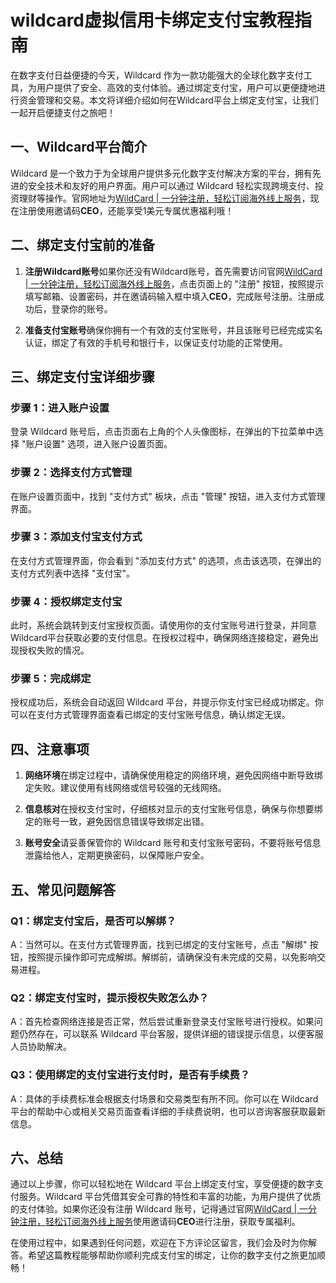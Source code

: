 # wildcard虚拟信用卡绑定支付宝教程指南

在数字支付日益便捷的今天，Wildcard 作为一款功能强大的全球化数字支付工具，为用户提供了安全、高效的支付体验。通过绑定支付宝，用户可以更便捷地进行资金管理和交易。本文将详细介绍如何在Wildcard平台上绑定支付宝，让我们一起开启便捷支付之旅吧！

## 一、Wildcard平台简介

Wildcard 是一个致力于为全球用户提供多元化数字支付解决方案的平台，拥有先进的安全技术和友好的用户界面。用户可以通过 Wildcard 轻松实现跨境支付、投资理财等操作。官网地址为[WildCard | 一分钟注册，轻松订阅海外线上服务](https://bewildcard.com/i/CEO)，现在注册使用邀请码**CEO**，还能享受1美元专属优惠福利哦！

## 二、绑定支付宝前的准备

1. **注册Wildcard账号**如果你还没有Wildcard账号，首先需要访问官网[WildCard | 一分钟注册，轻松订阅海外线上服务](https://bewildcard.com/i/CEO)，点击页面上的 "注册" 按钮，按照提示填写邮箱、设置密码，并在邀请码输入框中填入**CEO**，完成账号注册。注册成功后，登录你的账号。
  
2. **准备支付宝账号**确保你拥有一个有效的支付宝账号，并且该账号已经完成实名认证，绑定了有效的手机号和银行卡，以保证支付功能的正常使用。
  

## 三、绑定支付宝详细步骤

### 步骤 1：进入账户设置

登录 Wildcard 账号后，点击页面右上角的个人头像图标，在弹出的下拉菜单中选择 "账户设置" 选项，进入账户设置页面。

### 步骤 2：选择支付方式管理

在账户设置页面中，找到 "支付方式" 板块，点击 "管理" 按钮，进入支付方式管理界面。

### 步骤 3：添加支付宝支付方式

在支付方式管理界面，你会看到 "添加支付方式" 的选项，点击该选项，在弹出的支付方式列表中选择 "支付宝"。

### 步骤 4：授权绑定支付宝

此时，系统会跳转到支付宝授权页面。请使用你的支付宝账号进行登录，并同意Wildcard平台获取必要的支付信息。在授权过程中，确保网络连接稳定，避免出现授权失败的情况。

### 步骤 5：完成绑定

授权成功后，系统会自动返回 Wildcard 平台，并提示你支付宝已经成功绑定。你可以在支付方式管理界面查看已绑定的支付宝账号信息，确认绑定无误。

## 四、注意事项

1. **网络环境**在绑定过程中，请确保使用稳定的网络环境，避免因网络中断导致绑定失败。建议使用有线网络或信号较强的无线网络。
  
2. **信息核对**在授权支付宝时，仔细核对显示的支付宝账号信息，确保与你想要绑定的账号一致，避免因信息错误导致绑定出错。
  
3. **账号安全**请妥善保管你的 Wildcard 账号和支付宝账号密码，不要将账号信息泄露给他人，定期更换密码，以保障账户安全。
  

## 五、常见问题解答

### Q1：绑定支付宝后，是否可以解绑？

A：当然可以。在支付方式管理界面，找到已绑定的支付宝账号，点击 "解绑" 按钮，按照提示操作即可完成解绑。解绑前，请确保没有未完成的交易，以免影响交易进程。

### Q2：绑定支付宝时，提示授权失败怎么办？

A：首先检查网络连接是否正常，然后尝试重新登录支付宝账号进行授权。如果问题仍然存在，可以联系 Wildcard 平台客服，提供详细的错误提示信息，以便客服人员协助解决。

### Q3：使用绑定的支付宝进行支付时，是否有手续费？

A：具体的手续费标准会根据支付场景和交易类型有所不同。你可以在 Wildcard 平台的帮助中心或相关交易页面查看详细的手续费说明，也可以咨询客服获取最新信息。

## 六、总结

通过以上步骤，你可以轻松地在 Wildcard 平台上绑定支付宝，享受便捷的数字支付服务。Wildcard 平台凭借其安全可靠的特性和丰富的功能，为用户提供了优质的支付体验。如果你还没有注册 Wildcard 账号，记得通过官网[WildCard | 一分钟注册，轻松订阅海外线上服务](https://bewildcard.com/i/CEO)使用邀请码**CEO**进行注册，获取专属福利。

在使用过程中，如果遇到任何问题，欢迎在下方评论区留言，我们会及时为你解答。希望这篇教程能够帮助你顺利完成支付宝的绑定，让你的数字支付之旅更加顺畅！
